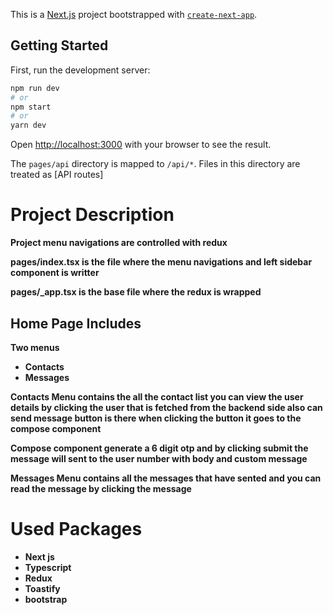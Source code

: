 This is a [Next.js](https://nextjs.org/) project bootstrapped with [`create-next-app`](https://github.com/vercel/next.js/tree/canary/packages/create-next-app).

## Getting Started

First, run the development server:

```bash
npm run dev
# or
npm start
# or
yarn dev
```

Open [http://localhost:3000](http://localhost:3000) with your browser to see the result.

The `pages/api` directory is mapped to `/api/*`. Files in this directory are treated as [API routes]

<h1> Project Description </h1>
<b> Project menu navigations are controlled with redux <b>
  <p><b>pages/index.tsx is the file where the menu navigations and left sidebar component is writter</b></p>
  <p><b>pages/_app.tsx is the base file where the redux is wrapped</b></p>

## Home Page Includes
Two menus
  - Contacts
  - Messages

<p>Contacts Menu contains the all the contact list you can view the user details by clicking the user that is fetched from the backend side also can send message button is there when clicking the button it goes to the compose component<p>
<p>Compose component generate a 6 digit otp and by clicking submit the message will sent to the user number with body and custom message</p>
<p>Messages Menu contains all the messages that have sented and you can read the message by clicking the message</p>


# Used Packages
<ul>
  <li>Next js</li>
  <li>Typescript</li>
  <li>Redux</li>
  <li>Toastify</li>
  <li>bootstrap</li>
  
 </ul>
